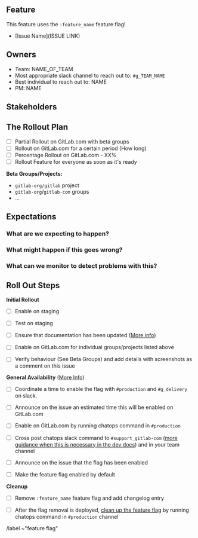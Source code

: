 <!-- Title suggestion: [Feature flag] Enable description of feature -->

## Feature

This feature uses the `:feature_name` feature flag!

<!-- Short description of what the feature is about and link to relevant other issues. -->
- [Issue Name](ISSUE LINK)

## Owners

- Team: NAME_OF_TEAM
- Most appropriate slack channel to reach out to: `#g_TEAM_NAME`
- Best individual to reach out to: NAME
- PM: NAME

## Stakeholders

<!-- 
Are there any other stages or teams involved that need to be kept in the loop? 

- Name of a PM
- The Support Team
- The Delivery Team
-->

## The Rollout Plan

<!-- Describe how the feature should be rolled out, and check the right boxes. You can check multiple if applicable -->

- [ ] Partial Rollout on GitLab.com with beta groups
- [ ] Rollout on GitLab.com for a certain period (How long)
- [ ] Percentage Rollout on GitLab.com - XX%
- [ ] Rollout Feature for everyone as soon as it's ready

**Beta Groups/Projects:**
<!-- If applicable, any groups/projects that are happy to have this feature turned on early. Some organizations may wish to test big changes they are interested in with a small subset of users ahead of time for example. -->

- `gitlab-org/gitlab` project
- `gitlab-org`/`gitlab-com` groups
- ...


## Expectations

### What are we expecting to happen?

<!-- Describe the expected outcome when rolling out this feature -->

### What might happen if this goes wrong?

<!-- Should the feature flag be turned off? Any MRs that need to be rolled back? Communication that needs to happen? What are some things you can think of that could go wrong - data loss or broken pages? -->

### What can we monitor to detect problems with this?

<!-- Which dashboards from https://dashboards.gitlab.net are most relevant? -->

## Roll Out Steps

<!-- Please check which steps are needed and remove those which don't apply -->

**Initial Rollout**

- [ ] Enable on staging
- [ ] Test on staging
- [ ] Ensure that documentation has been updated ([More info](https://docs.gitlab.com/ee/development/documentation/feature_flags.html#features-that-became-enabled-by-default))
- [ ] Enable on GitLab.com for individual groups/projects listed above
- [ ] Verify behaviour (See Beta Groups) and add details with screenshots as a comment on this issue


**General Availability** ([More Info](https://docs.gitlab.com/ee/development/feature_flags/controls.html#communicate-the-change))
<!-- The next two are probably only needed for high visibility and/or critical rollouts. Please refer to the official documentation linked above for more clarification -->

- [ ] Coordinate a time to enable the flag with `#production` and `#g_delivery` on slack.
- [ ] Announce on the issue an estimated time this will be enabled on GitLab.com
- [ ] Enable on GitLab.com by running chatops command in `#production`
- [ ] Cross post chatops slack command to `#support_gitlab-com` ([more guidance when this is necessary in the dev docs](https://docs.gitlab.com/ee/development/feature_flags/controls.html#where-to-run-commands)) and in your team channel
- [ ] Announce on the issue that the flag has been enabled
- [ ] Make the feature flag enabled by default


**Cleanup**

- [ ] Remove `:feature_name` feature flag and add changelog entry
- [ ] After the flag removal is deployed, [clean up the feature flag](https://docs.gitlab.com/ee/development/feature_flags/controls.html#cleaning-up) by running chatops command in `#production` channel


/label ~"feature flag"
